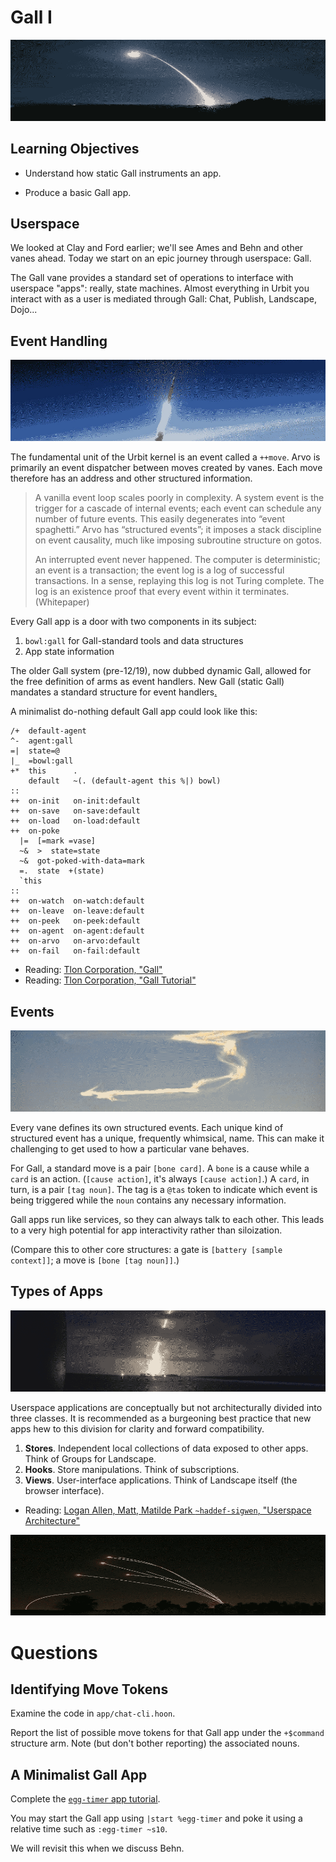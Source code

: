 #   Gall I

![](../img/17-header-minuteman.png)

##  Learning Objectives

- Understand how static Gall instruments an app.
* Produce a basic Gall app.


##  Userspace

We looked at Clay and Ford earlier; we'll see Ames and Behn and other vanes ahead.  Today we start on an epic journey through userspace:  Gall.

The Gall vane provides a standard set of operations to interface with userspace "apps":  really, state machines.  Almost everything in Urbit you interact with as a user is mediated through Gall:  Chat, Publish, Landscape, Dojo...


##  Event Handling

![](../img/17-header-interceptor.jpg)

The fundamental unit of the Urbit kernel is an event called a `++move`.  Arvo is primarily an event dispatcher between moves created by vanes.  Each move therefore has an address and other structured information.

>A vanilla event loop scales poorly in complexity.  A system event is the trigger for a cascade of internal events; each event can schedule any number of future events.  This easily degenerates into “event spaghetti.”  Arvo has “structured events”; it imposes a stack discipline on event causality, much like imposing subroutine structure on gotos.
>
>An interrupted event never happened.  The computer is deterministic; an event is a transaction; the event log is a log of successful transactions. In a sense, replaying this log is not Turing complete. The log is an existence proof that every event within it terminates.  (Whitepaper)

Every Gall app is a door with two components in its subject:

1. `bowl:gall` for Gall-standard tools and data structures
2. App state information

The older Gall system (pre-12/19), now dubbed dynamic Gall, allowed for the free definition of arms as event handlers.  New Gall (static Gall) mandates a standard structure for event handlers[.](https://en.wikipedia.org/wiki/Roosevelt%E2%80%93Rondon_Scientific_Expedition)  <!-- egg -->

A minimalist do-nothing default Gall app could look like this:

```hoon
/+  default-agent
^-  agent:gall
=|  state=@
|_  =bowl:gall
+*  this      .
    default   ~(. (default-agent this %|) bowl)
::
++  on-init   on-init:default
++  on-save   on-save:default
++  on-load   on-load:default
++  on-poke
  |=  [=mark =vase]
  ~&  >  state=state
  ~&  got-poked-with-data=mark
  =.  state  +(state)
  `this
::
++  on-watch  on-watch:default
++  on-leave  on-leave:default
++  on-peek   on-peek:default
++  on-agent  on-agent:default
++  on-arvo   on-arvo:default
++  on-fail   on-fail:default
```

- Reading: [Tlon Corporation, "Gall"](https://urbit.org/docs/hoon/hoon-school/gall/)
- Reading: [Tlon Corporation, "Gall Tutorial"](https://urbit.org/docs/tutorials/arvo/gall/)


##  Events

![](../img/17-header-contrail.png)

Every vane defines its own structured events.  Each unique kind of structured event has a unique, frequently whimsical, name.  This can make it challenging to get used to how a particular vane behaves.

For Gall, a standard move is a pair `[bone card]`.  A `bone` is a cause while a `card` is an action.  (`[cause action]`, it's always `[cause action]`.)  A `card`, in turn, is a pair `[tag noun]`.  The tag is a `@tas` token to indicate which event is being triggered while the `noun` contains any necessary information.

Gall apps run like services, so they can always talk to each other.  This leads to a very high potential for app interactivity rather than siloization.

(Compare this to other core structures:  a gate is `[battery [sample context]]`; a move is `[bone [tag noun]]`.)


##  Types of Apps

![](../img/17-header-launch.png)

Userspace applications are conceptually but not architecturally divided into three classes.  It is recommended as a burgeoning best practice that new apps hew to this division for clarity and forward compatibility.

1. **Stores**.  Independent local collections of data exposed to other apps.  Think of Groups for Landscape.
2. **Hooks**.  Store manipulations.  Think of subscriptions.
3. **Views**.  User-interface applications.  Think of Landscape itself (the browser interface).

- Reading: [Logan Allen, Matt, Matilde Park `~haddef-sigwen`, "Userspace Architecture"](https://docs.google.com/document/d/1hS_UuResG1S4j49_H-aSshoTOROKBnGoJAaRgOipf54/edit)

![](../img/17-header-iron-dome.png)


#   Questions

##  Identifying Move Tokens

Examine the code in `app/chat-cli.hoon`.

Report the list of possible move tokens for that Gall app under the `+$command` structure arm.  Note (but don't bother reporting) the associated nouns.

##  A Minimalist Gall App

Complete the [`egg-timer` app tutorial](https://urbit.org/docs/hoon/hoon-school/egg-timer/).

You may start the Gall app using `|start %egg-timer` and poke it using a relative time such as `:egg-timer ~s10`.

We will revisit this when we discuss Behn.
